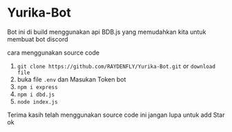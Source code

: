 # Yurika-Bot
<html>
<script src="https://discordbotlist.com/widget/index.js"></script>
<dbl-widget bot-id="bot-yurika-chan"></dbl-widget>
</html>
Bot ini di build menggunakan api BDB.js yang memudahkan kita untuk membuat bot discord

cara menggunakan source code 

1. `git clone https://github.com/RAYDENFLY/Yurika-Bot.git` or `download file`
2. buka file `.env` dan Masukan Token bot
3. `npm i express`
4. `npm i dbd.js`
5. `node index.js`

Terima kasih telah menggunakan source code ini jangan lupa untuk add Star ok

